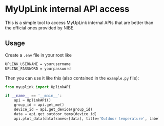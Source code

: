 # MyUpLink internal API access
This is a simple tool to access MyUpLink internal APIs that are better than the official ones provided by NIBE.

## Usage
Create a `.env` file in your root like

```bash
UPLINK_USERNAME = yourusername
UPLINK_PASSWORD = yourpassword
```

Then you can use it like this (also contained in the `example.py` file):

```python
from myuplink import UplinkAPI

if __name__ == '__main__':
    api = UplinkAPI()
    group_id = api.get_me()
    device_id = api.get_device(group_id)
    data = api.get_outdoor_temp(device_id)
    api.plot_data(dataframes=[data], title='Outdoor temperature', labels=['temperature'])
```